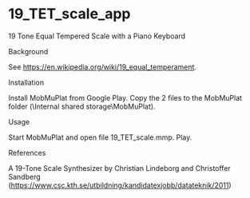 # 19_TET_scale_app

19 Tone Equal Tempered Scale with a Piano Keyboard

Background

See https://en.wikipedia.org/wiki/19_equal_temperament.

Installation

Install MobMuPlat from Google Play.
Copy the 2 files to the MobMuPlat folder (\\Internal shared storage\MobMuPlat).

Usage

Start MobMuPlat and open file 19_TET_scale.mmp.
Play.

References

A 19-Tone Scale Synthesizer by Christian Lindeborg and Christoffer Sandberg
(https://www.csc.kth.se/utbildning/kandidatexjobb/datateknik/2011)

